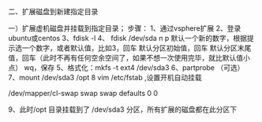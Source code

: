 二、扩展磁盘到新建指定目录

一）扩展虚机磁盘并挂载到指定目录；
步骤：
1、通过vsphere扩展
2、登录ubuntu或centos
3、fdisk -l
4、 fdisk /dev/sda
    n
	p
	默认一个新的数字，根据提示选一个数字，或者默认值，比如3，回车
	默认分区初始值，回车
	默认分区末尾值，回车（此时不再有任何空余空间了，如果不想一次使用完毕，就比默认值小点）
	wq，保存
5、格式化：mkfs -t ext4 /dev/sda3
6、partprobe  （可选）
7、mount /dev/sda3 /opt
8 vim /etc/fstab ,设置开机自动挂载

/dev/mapper/cl-swap     swap                    swap    defaults        0 0

9、此时/opt 目录挂载到了 /dev/sda3 分区，所有扩展的磁盘都在此分区下

